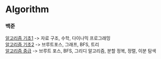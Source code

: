 # Algorithm

### 백준
[알고리즘 기초1](https://code.plus/course/41) -> 자료 구조, 수학, 다이나믹 프로그래밍<br>
[알고리즘 기초2](https://code.plus/course/42) -> 브루트포스, 그래프, BFS, 트리<br>
[알고리즘 중급](https://code.plus/course/43) -> 브루트 포스, BFS, 그리디 알고리즘, 분할 정복, 정렬, 이분 탐색<br> 
